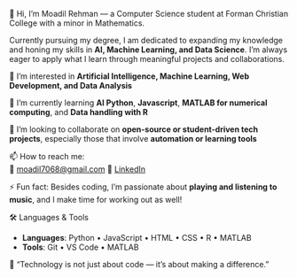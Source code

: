 👋 Hi, I’m Moadil Rehman — a Computer Science student at Forman Christian College with a minor in Mathematics. 

Currently pursuing my degree, I am dedicated to expanding my knowledge and honing my skills in **AI, Machine Learning, and Data Science**. I’m always eager to apply what I learn through meaningful projects and collaborations.

👀 I’m interested in **Artificial Intelligence, Machine Learning, Web Development, and Data Analysis**

🌱 I’m currently learning **AI Python**, **Javascript**, **MATLAB for numerical computing**, and **Data handling with R**

💞️ I’m looking to collaborate on **open-source or student-driven tech projects**, especially those that involve **automation or learning tools**

📫 How to reach me:  
 📧 moadil7068@gmail.com
 💼 [LinkedIn](https://www.linkedin.com/in/moadil-rehman) 

⚡ Fun fact: Besides coding, I’m passionate about **playing and listening to music**, and I make time for working out as well!

🛠️ Languages & Tools
- **Languages**: Python • JavaScript • HTML • CSS • R • MATLAB
- **Tools**: Git • VS Code • MATLAB

🌱 “Technology is not just about code — it’s about making a difference.”

